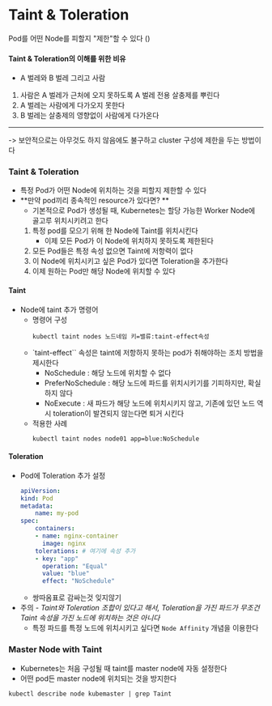 # Taint & Toleration
Pod를 어떤 Node를 피할지 "제한"할 수 있다 ()

#### Taint & Toleration의 이해를 위한 비유
- A 벌레와 B 벌레 그리고 사람
1. 사람은 A 벌레가 근처에 오지 못하도록 A 벌레 전용 살충제를 뿌린다
2. A 벌레는 사람에게 다가오지 못한다
3. B 벌레는 살충제의 영향없이 사람에게 다가온다
---
-> 보안적으로는 아무것도 하지 않음에도 불구하고 cluster 구성에 제한을 두는 방법이다

### Taint & Toleration
- 특정 Pod가 어떤 Node에 위치하는 것을 피할지 제한할 수 있다
- **만약 pod끼리 종속적인 resource가 있다면? **
    - 기본적으로 Pod가 생성될 때, Kubernetes는 할당 가능한 Worker Node에 골고루 위치시키려고 한다
    1. 특정 pod를 모으기 위해 한 Node에 Taint를 위치시킨다
        - 이제 모든 Pod가 이 Node에 위치하지 못하도록 제한된다
    2. 모든 Pod들은 특정 속성 없으면 Taint에 저항력이 없다
    3. 이 Node에 위치시키고 싶은 Pod가 있다면 Toleration을 추가한다
    4. 이제 원하는 Pod만 해당 Node에 위치할 수 있다
#### Taint
- Node에 taint 추가 명령어
    - 명령어 구성
        ```shell
        kubectl taint nodes 노드네임 키=밸류:taint-effect속성
        ```
    - `taint-effect`` 속성은 taint에 저항하지 못하는 pod가 취해야하는 조치 방법을 제시한다
        - NoSchedule : 해당 노드에 위치할 수 없다
        - PreferNoSchedule : 해당 노드에 파드를 위치시키기를 기피하지만, 확실하지 않다
        - NoExecute : 새 파드가 해당 노드에 위치시키지 않고, 기존에 있던 노드 역시 toleration이 발견되지 않는다면 퇴거 시킨다
    - 적용한 사례
        ```shell
        kubectl taint nodes node01 app=blue:NoSchedule
        ```
#### Toleration
- Pod에 Toleration 추가 설정
    ```yaml
    apiVersion: 
    kind: Pod
    metadata:
        name: my-pod
    spec:
        containers:
        - name: nginx-container
          image: nginx
        tolerations: # 여기에 속성 추가
        - key: "app"
          operation: "Equal"
          value: "blue"
          effect: "NoSchedule"
    ```
    - 쌍따옴표로 감싸는것 잊지않기
- 주의 - *Taint와 Toleration 조합이 있다고 해서, Toleration을 가진 파드가 무조건 Taint 속성을 가진 노드에 위치하는 것은 아니다*
    - 특정 파드를 특정 노드에 위치시키고 싶다면 `Node Affinity` 개념을 이용한다

### Master Node with Taint
- Kubernetes는 처음 구성될 때 taint를 master node에 자동 설정한다
- 어떤 pod든 master node에 위치되는 것을 방지한다
```shell
kubectl describe node kubemaster | grep Taint
```